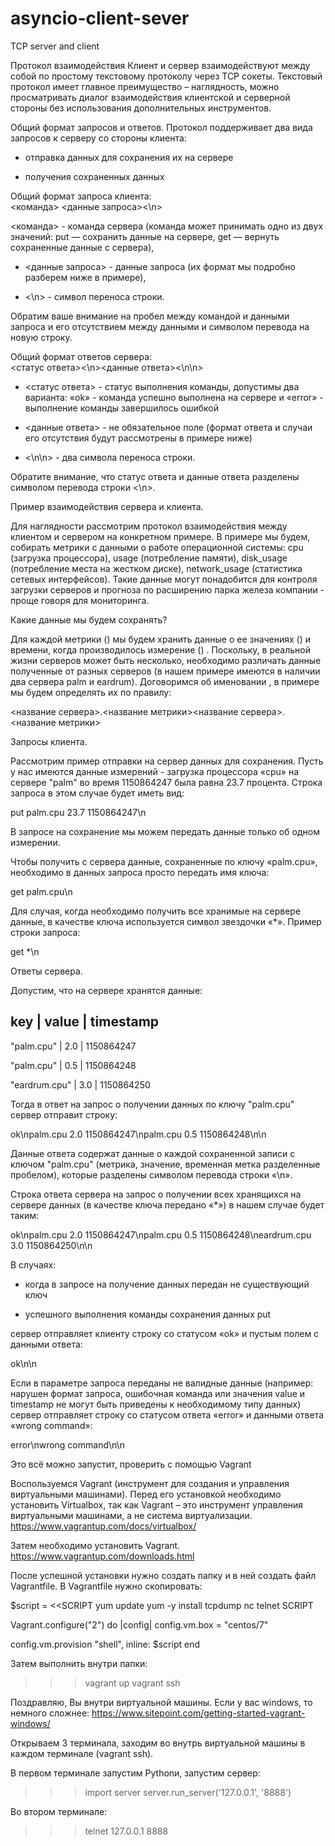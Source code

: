 # asyncio-client-sever
TCP server and client

Протокол взаимодействия
Клиент и сервер взаимодействуют между собой по простому текстовому протоколу через TCP сокеты. Текстовый протокол имеет главное преимущество – наглядность, можно просматривать диалог взаимодействия клиентской и серверной стороны без использования дополнительных инструментов.

Общий формат запросов и ответов.
Протокол поддерживает два вида запросов к серверу со стороны клиента:

- отправка данных для сохранения их на сервере

- получения сохраненных данных

Общий формат запроса клиента:  
<команда> <данные запроса><\n>

 <команда> - команда сервера (команда может принимать одно из двух значений: put — сохранить данные на сервере, get — вернуть сохраненные данные с сервера),

- <данные запроса> - данные запроса (их формат мы подробно разберем ниже в примере),

- <\n> - символ переноса строки.

Обратим ваше внимание на пробел между командой и данными запроса и его отсутствием между данными и символом перевода на новую строку.

Общий формат ответов сервера:  
<статус ответа><\n><данные ответа><\n\n>

- <статус ответа> - статус выполнения команды, допустимы два варианта: «ok» - команда успешно выполнена на сервере и «error» - выполнение команды завершилось ошибкой

- <данные ответа> - не обязательное поле (формат ответа и случаи его отсутствия будут рассмотрены в примере ниже)

- <\n\n> - два символа переноса строки.

Обратите внимание, что статус ответа и данные ответа разделены символом перевода строки <\n>.

Пример взаимодействия сервера и клиента.

Для наглядности рассмотрим протокол взаимодействия между клиентом и сервером на конкретном примере. В примере мы будем, собирать метрики с данными о работе операционной системы: cpu (загрузка процессора), usage (потребление памяти), disk_usage (потребление места на жестком диске), network_usage (статистика сетевых интерфейсов). Такие данные могут понадобится для контроля загрузки серверов и прогноза по расширению парка железа компании - проще говоря для мониторинга.

Какие данные мы будем сохранять?

Для каждой метрики (<key>) мы будем хранить данные о ее значениях (<value>) и времени, когда производилось измерение (<timestamp>) . Поскольку, в реальной жизни серверов может быть несколько, необходимо различать данные полученные от разных серверов (в нашем примере имеются в наличии два сервера palm и eardrum). Договоримся об именовании <key>, в примере мы будем определять их по правилу: 

<название сервера>.<название метрики><название сервера>.<название метрики>

Запросы клиента.

Рассмотрим пример отправки на сервер данных для сохранения. Пусть у нас имеются данные измерений - загрузка процессора «cpu» на сервере "palm" во время 1150864247 была равна 23.7 процента. Строка запроса в этом случае будет иметь вид:
  
  put palm.cpu 23.7 1150864247\n

В запросе на сохранение мы можем передать данные только об одном измерении.

Чтобы получить с сервера данные, сохраненные по ключу «palm.cpu», необходимо в данных запроса просто передать имя ключа:

get palm.cpu\n

Для случая, когда необходимо получить все хранимые на сервере данные, в качестве ключа используется символ звездочки «*». Пример строки запроса:  

get *\n

Ответы сервера.

Допустим, что на сервере хранятся данные: 

key          | value | timestamp  
-----------------------------------

"palm.cpu"    |  2.0  | 1150864247

"palm.cpu"    |  0.5  | 1150864248

"eardrum.cpu" |  3.0  | 1150864250

Тогда в ответ на запрос о получении данных по ключу "palm.cpu" сервер отправит строку:  

ok\npalm.cpu 2.0 1150864247\npalm.cpu 0.5 1150864248\n\n

Данные ответа содержат данные о каждой сохраненной записи с ключом "palm.cpu" (метрика, значение, временная метка разделенные пробелом), которые разделены символом перевода строки «\n».

Строка ответа сервера на запрос о получении всех хранящихся на сервере данных (в качестве ключа передано «*») в нашем случае будет таким:

ok\npalm.cpu 2.0 1150864247\npalm.cpu 0.5 1150864248\neardrum.cpu 3.0 1150864250\n\n

В случаях:

- когда в запросе на получение данных передан не существующий ключ

- успешного выполнения команды сохранения данных put

сервер отправляет клиенту строку со статусом «оk» и пустым полем с данными ответа:

ok\n\n

Если в параметре запроса переданы не валидные данные (например: нарушен формат запроса, ошибочная команда или значения value и timestamp не могут быть приведены к необходимому типу данных) сервер отправляет строку со статусом ответа «error» и данными ответа «wrong command»:  

error\nwrong command\n\n






Это всё можно запустит, проверить с помощью Vagrant

Воспользуемся Vagrant (инструмент для создания и управления виртуальными машинами). Перед его установкой необходимо установить Virtualbox, так как Vagrant – это инструмент управления виртуальными машинами, а не система виртуализации. https://www.vagrantup.com/docs/virtualbox/

Затем необходимо установить Vagrant. https://www.vagrantup.com/downloads.html 

После успешной установки нужно создать папку и в ней создать файл Vagrantfile. В Vagrantfile нужно скопировать:


$script = <<SCRIPT
    yum update
    yum -y install tcpdump nc telnet
SCRIPT

Vagrant.configure("2") do |config|
  config.vm.box = "centos/7"

  config.vm.provision "shell", inline: $script
end


Затем выполнить внутри папки:

>>> vagrant up
>>> vagrant ssh

Поздравляю, Вы внутри виртуальной машины. Если у вас windows, то немного сложнее: https://www.sitepoint.com/getting-started-vagrant-windows/


Открываем 3 терминала, заходим во внутрь виртуальной машины в каждом терминале (vagrant ssh). 

В первом терминале запустим Pythonи, запустим сервер:

>>> import server
>>> server.run_server('127.0.0.1', '8888')

Во втором терминале: 
>>> telnet 127.0.0.1 8888





